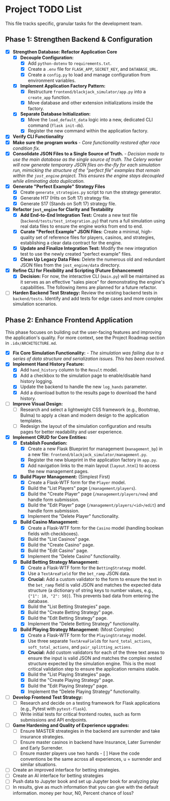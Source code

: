 # Project TODO List

This file tracks specific, granular tasks for the development team.

## Phase 1: Strengthen Backend & Configuration

- [x] **Strengthen Database: Refactor Application Core**
    - [x] **Decouple Configuration:**
        - [x] Add `python-dotenv` to `requirements.txt`.
        - [x] Create a `.env` file for `FLASK_APP`, `SECRET_KEY`, and `DATABASE_URL`.
        - [x] Create a `config.py` to load and manage configuration from environment variables.
    - [x] **Implement Application Factory Pattern:**
        - [x] Restructure `frontend/blackjack_simulator/app.py` into a `create_app` function.
        - [x] Move database and other extension initializations inside the factory.
    - [x] **Separate Database Initialization:**
        - [x] Move the `load_default_data` logic into a new, dedicated CLI command (`flask init-db`).
        - [x] Register the new command within the application factory.
- [x] **Verify CLI Functionality**
- [x] **Make sure the program works** - *Core functionality restored after race condition fix.*
- [x] **Consolidate JSON Files to a Single Source of Truth.** - *Decision made to use the main database as the single source of truth. The Celery worker will now generate temporary JSON files on-the-fly for each simulation run, mimicking the structure of the "perfect file" examples that remain within the `jost_engine` project. This ensures the engine stays decoupled while eliminating data duplication.*
- [X] **Generate "Perfect Example" Strategy Files**
    - [X] Create `generate_strategies.py` script to run the strategy generator.
    - [X] Generate H17 (Hits on Soft 17) strategy file.
    - [X] Generate S17 (Stands on Soft 17) strategy file.
- [X] **Refactor `jost_engine` for Clarity and Testability**
    - [X] **Add End-to-End Integration Test:** Create a new test file (`backend/tests/test_integration.py`) that runs a full simulation using real data files to ensure the engine works from end to end.
    - [X] **Curate "Perfect Example" JSON Files:** Create a minimal, high-quality set of reference files for players, casinos, and strategies, establishing a clear data contract for the engine.
    - [X] **Update and Finalize Integration Test:** Modify the new integration test to use the newly created "perfect example" files.
    - [X] **Clean Up Legacy Data Files:** Delete the numerous old and redundant JSON files from the `jost_engine/data` directory.
- [X] **Refine CLI for Flexibility and Scripting (Future Enhancement)**
    - [X] **Decision:** For now, the interactive CLI (`main.py`) will be maintained as it serves as an effective "sales piece" for demonstrating the engine's capabilities. The following items are planned for a future refactor.
- [ ] **Harden Backend Test Strategy:** Review the existing backend tests in `backend/tests`. Identify and add tests for edge cases and more complex simulation scenarios.

## Phase 2: Enhance Frontend Application

This phase focuses on building out the user-facing features and improving the application's quality. For more context, see the Project Roadmap section in `.idx/ARCHITECTURE.md`.

- [x] **Fix Core Simulation Functionality:** - *The simulation was failing due to a series of data structure and serialization issues. This has been resolved.*
- [x] **Implement Hand History Feature:**
    - [x] Add `hand_history` column to the `Result` model.
    - [x] Add a checkbox to the simulation page to enable/disable hand history logging.
    - [x] Update the backend to handle the new `log_hands` parameter.
    - [x] Add a download button to the results page to download the hand history.
- [ ] **Improve Visual Design:**
    - [ ] Research and select a lightweight CSS framework (e.g., Bootstrap, Bulma) to apply a clean and modern design to the application templates.
    - [ ] Redesign the layout of the simulation configuration and results pages for better readability and user experience.

- [x] **Implement CRUD for Core Entities:**
    - [x] **Establish Foundation:**
        - [x] Create a new Flask Blueprint for management (`management_bp`) in a new file: `frontend/blackjack_simulator/management.py`.
        - [x] Register the new blueprint in the application factory in `app.py`.
        - [x] Add navigation links to the main layout (`layout.html`) to access the new management pages.
    - [x] **Build Player Management:** (Simplest First)
        - [x] Create a Flask-WTF form for the `Player` model.
        - [x] Build the "List Players" page (`/management/players`).
        - [x] Build the "Create Player" page (`/management/players/new`) and handle form submission.
        - [x] Build the "Edit Player" page (`/management/players/<id>/edit`) and handle form submission.
        - [x] Implement the "Delete Player" functionality.
    - [x] **Build Casino Management:**
        - [x] Create a Flask-WTF form for the `Casino` model (handling boolean fields with checkboxes).
        - [x] Build the "List Casinos" page.
        - [x] Build the "Create Casino" page.
        - [x] Build the "Edit Casino" page.
        - [x] Implement the "Delete Casino" functionality.
    - [x] **Build Betting Strategy Management:**
        - [x] Create a Flask-WTF form for the `BettingStrategy` model.
        - [x] Use a `TextAreaField` for the `bet_ramp` JSON data.
        - [x] **Crucial:** Add a custom validator to the form to ensure the text in the `bet_ramp` field is valid JSON and matches the expected data structure (a dictionary of string keys to number values, e.g., `{"1": 10, "2": 50}`). This prevents bad data from entering the database.
        - [x] Build the "List Betting Strategies" page.
        - [x] Build the "Create Betting Strategy" page.
        - [x] Build the "Edit Betting Strategy" page.
        - [x] Implement the "Delete Betting Strategy" functionality.
    - [x] **Build Playing Strategy Management:** (Most Complex)
        - [x] Create a Flask-WTF form for the `PlayingStrategy` model.
        - [x] Use three separate `TextAreaField`s for `hard_total_actions`, `soft_total_actions`, and `pair_splitting_actions`.
        - [x] **Crucial:** Add custom validators for each of the three text areas to ensure the input is valid JSON and matches the complex nested structure expected by the simulation engine. This is the most critical validation step to ensure the application remains stable.
        - [x] Build the "List Playing Strategies" page.
        - [x] Build the "Create Playing Strategy" page.
        - [x] Build the "Edit Playing Strategy" page.
        - [x] Implement the "Delete Playing Strategy" functionality.

- [ ] **Develop Frontend Test Strategy:**
    - [ ] Research and decide on a testing framework for Flask applications (e.g., Pytest with `pytest-flask`).
    - [ ] Write initial tests for critical frontend routes, such as form submissions and API endpoints.
- [ ] **Game Hardening and Quality of Experience upgrades:**
    - [ ]  Ensure MASTER streategies in the backend are surrender and take insurance strategies. 
     - [ ] Ensure master casinos in backend have Insurance, Later Surrender and Early Surrender. 
     - [ ] Ensure master players use two hands
      - [ ] Have the code conventions be the same across all experiences, u = surrender and similar situations. 
- [ ] Create an improved interface for betting strategies. 
- [ ] Create an AI interface for betting strategies
- [ ] Push data to Jupyter book and set up Jupyter book for analyzing play
- [ ] In results, give as much information that you can give with the default information. money per hour, N0, Percent chance of loss?